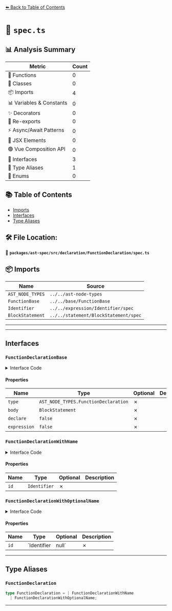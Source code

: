 [⬅️ Back to Table of Contents](../../../../../index.md)

# 📄 `spec.ts`

## 📊 Analysis Summary

| Metric | Count |
|--------|-------|
| 🔧 Functions | 0 |
| 🧱 Classes | 0 |
| 📦 Imports | 4 |
| 📊 Variables & Constants | 0 |
| ✨ Decorators | 0 |
| 🔄 Re-exports | 0 |
| ⚡ Async/Await Patterns | 0 |
| 💠 JSX Elements | 0 |
| 🟢 Vue Composition API | 0 |
| 📐 Interfaces | 3 |
| 📑 Type Aliases | 1 |
| 🎯 Enums | 0 |

## 📚 Table of Contents

- [Imports](#imports)
- [Interfaces](#interfaces)
- [Type Aliases](#type-aliases)

## 🛠️ File Location:
📂 **`packages/ast-spec/src/declaration/FunctionDeclaration/spec.ts`**

## 📦 Imports

| Name | Source |
|------|--------|
| `AST_NODE_TYPES` | `../../ast-node-types` |
| `FunctionBase` | `../../base/FunctionBase` |
| `Identifier` | `../../expression/Identifier/spec` |
| `BlockStatement` | `../../statement/BlockStatement/spec` |


---


---

## Interfaces

### `FunctionDeclarationBase`

<details><summary>Interface Code</summary>

```ts
interface FunctionDeclarationBase extends FunctionBase {
  type: AST_NODE_TYPES.FunctionDeclaration;
  body: BlockStatement;
  declare: false;
  expression: false;
}
```
</details>

#### Properties

| Name | Type | Optional | Description |
|------|------|----------|-------------|
| `type` | `AST_NODE_TYPES.FunctionDeclaration` | ✗ |  |
| `body` | `BlockStatement` | ✗ |  |
| `declare` | `false` | ✗ |  |
| `expression` | `false` | ✗ |  |

### `FunctionDeclarationWithName`

<details><summary>Interface Code</summary>

```ts
export interface FunctionDeclarationWithName extends FunctionDeclarationBase {
  id: Identifier;
}
```
</details>

#### Properties

| Name | Type | Optional | Description |
|------|------|----------|-------------|
| `id` | `Identifier` | ✗ |  |

### `FunctionDeclarationWithOptionalName`

<details><summary>Interface Code</summary>

```ts
export interface FunctionDeclarationWithOptionalName
  extends FunctionDeclarationBase {
  id: Identifier | null;
}
```
</details>

#### Properties

| Name | Type | Optional | Description |
|------|------|----------|-------------|
| `id` | `Identifier | null` | ✗ |  |


---

## Type Aliases

### `FunctionDeclaration`

```ts
type FunctionDeclaration = | FunctionDeclarationWithName
  | FunctionDeclarationWithOptionalName;
```


---